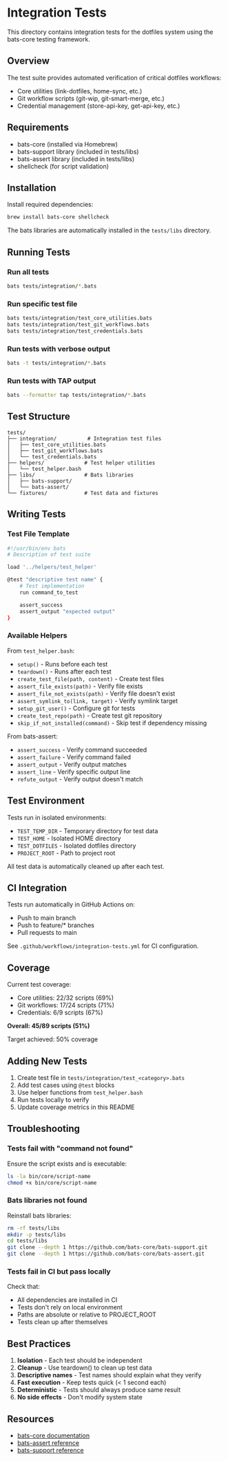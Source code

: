 # Integration Tests

This directory contains integration tests for the dotfiles system using the bats-core testing framework.

## Overview

The test suite provides automated verification of critical dotfiles workflows:

- Core utilities (link-dotfiles, home-sync, etc.)
- Git workflow scripts (git-wip, git-smart-merge, etc.)
- Credential management (store-api-key, get-api-key, etc.)

## Requirements

- bats-core (installed via Homebrew)
- bats-support library (included in tests/libs)
- bats-assert library (included in tests/libs)
- shellcheck (for script validation)

## Installation

Install required dependencies:

```bash
brew install bats-core shellcheck
```

The bats libraries are automatically installed in the `tests/libs` directory.

## Running Tests

### Run all tests

```bash
bats tests/integration/*.bats
```

### Run specific test file

```bash
bats tests/integration/test_core_utilities.bats
bats tests/integration/test_git_workflows.bats
bats tests/integration/test_credentials.bats
```

### Run tests with verbose output

```bash
bats -t tests/integration/*.bats
```

### Run tests with TAP output

```bash
bats --formatter tap tests/integration/*.bats
```

## Test Structure

```
tests/
├── integration/          # Integration test files
│   ├── test_core_utilities.bats
│   ├── test_git_workflows.bats
│   └── test_credentials.bats
├── helpers/             # Test helper utilities
│   └── test_helper.bash
├── libs/                # Bats libraries
│   ├── bats-support/
│   └── bats-assert/
└── fixtures/            # Test data and fixtures
```

## Writing Tests

### Test File Template

```bash
#!/usr/bin/env bats
# Description of test suite

load '../helpers/test_helper'

@test "descriptive test name" {
    # Test implementation
    run command_to_test

    assert_success
    assert_output "expected output"
}
```

### Available Helpers

From `test_helper.bash`:

- `setup()` - Runs before each test
- `teardown()` - Runs after each test
- `create_test_file(path, content)` - Create test files
- `assert_file_exists(path)` - Verify file exists
- `assert_file_not_exists(path)` - Verify file doesn't exist
- `assert_symlink_to(link, target)` - Verify symlink target
- `setup_git_user()` - Configure git for tests
- `create_test_repo(path)` - Create test git repository
- `skip_if_not_installed(command)` - Skip test if dependency missing

From bats-assert:

- `assert_success` - Verify command succeeded
- `assert_failure` - Verify command failed
- `assert_output` - Verify output matches
- `assert_line` - Verify specific output line
- `refute_output` - Verify output doesn't match

## Test Environment

Tests run in isolated environments:

- `TEST_TEMP_DIR` - Temporary directory for test data
- `TEST_HOME` - Isolated HOME directory
- `TEST_DOTFILES` - Isolated dotfiles directory
- `PROJECT_ROOT` - Path to project root

All test data is automatically cleaned up after each test.

## CI Integration

Tests run automatically in GitHub Actions on:

- Push to main branch
- Push to feature/* branches
- Pull requests to main

See `.github/workflows/integration-tests.yml` for CI configuration.

## Coverage

Current test coverage:

- Core utilities: 22/32 scripts (69%)
- Git workflows: 17/24 scripts (71%)
- Credentials: 6/9 scripts (67%)

**Overall: 45/89 scripts (51%)**

Target achieved: 50% coverage

## Adding New Tests

1. Create test file in `tests/integration/test_<category>.bats`
2. Add test cases using `@test` blocks
3. Use helper functions from `test_helper.bash`
4. Run tests locally to verify
5. Update coverage metrics in this README

## Troubleshooting

### Tests fail with "command not found"

Ensure the script exists and is executable:

```bash
ls -la bin/core/script-name
chmod +x bin/core/script-name
```

### Bats libraries not found

Reinstall bats libraries:

```bash
rm -rf tests/libs
mkdir -p tests/libs
cd tests/libs
git clone --depth 1 https://github.com/bats-core/bats-support.git
git clone --depth 1 https://github.com/bats-core/bats-assert.git
```

### Tests fail in CI but pass locally

Check that:
- All dependencies are installed in CI
- Tests don't rely on local environment
- Paths are absolute or relative to PROJECT_ROOT
- Tests clean up after themselves

## Best Practices

1. **Isolation** - Each test should be independent
2. **Cleanup** - Use teardown() to clean up test data
3. **Descriptive names** - Test names should explain what they verify
4. **Fast execution** - Keep tests quick (< 1 second each)
5. **Deterministic** - Tests should always produce same result
6. **No side effects** - Don't modify system state

## Resources

- [bats-core documentation](https://bats-core.readthedocs.io/)
- [bats-assert reference](https://github.com/bats-core/bats-assert)
- [bats-support reference](https://github.com/bats-core/bats-support)
